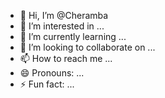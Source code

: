 - 👋 Hi, I’m @Cheramba
- 👀 I’m interested in ...
- 🌱 I’m currently learning ...
- 💞️ I’m looking to collaborate on ...
- 📫 How to reach me ...
- 😄 Pronouns: ...
- ⚡ Fun fact: ...

<!---
Cheramba/Cheramba is a ✨ special ✨ repository because its `README.md` (this file) appears on your GitHub profile.
You can click the Preview link to take a look at your changes.
--->
